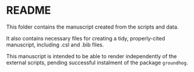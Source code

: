 # README

This folder contains the manuscript created from the scripts and data. 

It also contains necessary files for creating a tidy, properly-cited manuscript, including .csl and .bib files. 

This manuscript is intended to be able to render independently of the external scripts, pending successful instalment of the package ```groundhog```.  

